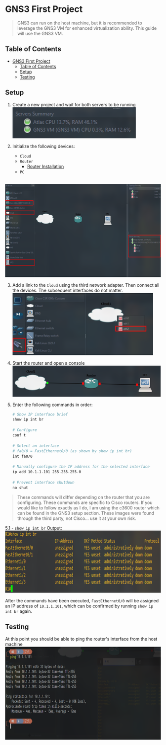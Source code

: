 # GNS3 First Project
> GNS3 can run on the host machine, but it is recommended to leverage the GNS3 VM for enhanced virtualization ability. This guide will use the GNS3 VM.

## Table of Contents
- [GNS3 First Project](#gns3-first-project)
  - [Table of Contents](#table-of-contents)
  - [Setup](#setup)
  - [Testing](#testing)


## Setup
1. Create a new project and wait for both servers to be running
<br><img src='../.images/firstproj-proj-0.png' height="100"><br>

2. Initialize the following devices:
   - `Cloud`
   - `Router`
      - [Router Installation](../setup/gns3.md)
   - `PC`

<br><img src='../.images/firstproj-proj-1.png' height="300"><br>


3. Add a link to the `Cloud` using the third network adapter. Then connect all the devices. The subsequent interfaces do not matter.
<br><img src='../.images/firstproj-proj-2.png' height="200"><br>

4. Start the router and open a console
<br><img src='../.images/firstproj-proj-3.png' height="100"><br>

5. Enter the following commands in order:

    ```bash
    # Show IP interface brief
    show ip int br
    
    # Configure 
    conf t
    
    # Select an interface
    # fa0/0 = FastEthernet0/0 (as shown by show ip int br)
    int fa0/0
    
    # Manually configure the IP address for the selected interface
    ip add 10.1.1.101 255.255.255.0
    
    # Prevent interface shutdown
    no shut
    ```

> These commands will differ depending on the router that you are configuring. These commands are specific to Cisco routers. If you would like to follow exactly as I do, I am using the c3600 router which can be found in the GNS3 setup section. These images were found through the third party, not Cisco... use it at your own risk.

5.1 - `show ip int br` Output:
<br><img src='../.images/firstproj-router-0.png' height="200"><br>

After the commands have been executed, `FastEthernet0/0` will be assigned an IP address of `10.1.1.101`, which can be confirmed by running `show ip int br` again.
 

## Testing
At this point you should be able to ping the router's interface from the host machine
<br><img src='../.images/firstproj-test-0.png' height="300"><br>
